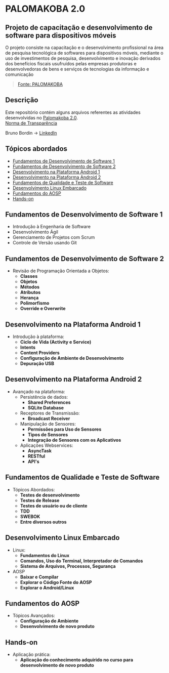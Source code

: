 # PALOMAKOBA 2.0

## Projeto de capacitação e desenvolvimento de software para dispositivos móveis

O projeto consiste na capacitação e o desenvolvimento profissional na área de pesquisa tecnológica de softwares para dispositivos móveis, mediante o uso de investimentos de pesquisa, desenvolvimento e inovação derivados dos benefícios fiscais usufruídos pelas empresas produtoras e desenvolvedoras de bens e serviços de tecnologias da informação e comunicação
> [Fonte: PALOMAKOBA](https://palomakoba.unir.br/pagina/exibir/17780) 

## Descrição
Este repositório contém alguns arquivos referentes as atividades desenvolvidas 
no [Palomakoba 2.0](https://palomakoba.unir.br/homepage). 
<br>
[Norma de Transparência](https://palomakoba.unir.br/pagina/exibir/17788)

Bruno Bordin -> [LinkedIn](https://www.linkedin.com/in/brunolsbordin/)

## Tópicos abordados
* [Fundamentos de Desenvolvimento de Software 1](#fundamentos-de-desenvolvimento-de-software-1)
* [Fundamentos de Desenvolvimento de Software 2](#fundamentos-de-desenvolvimento-de-software-2)
* [Desenvolvimento na Plataforma Android 1](#desenvolvimento-na-plataforma-android-1)
* [Desenvolvimento na Plataforma Android 2](#desenvolvimento-na-plataforma-android-2)
* [Fundamentos de Qualidade e Teste de Software](#fundamentos-de-qualidade-e-teste-de-software)
* [Desenvolvimento Linux Embarcado](#desenvolvimento-linux-embarcado)
* [Fundamentos do AOSP](#fundamentos-do-aosp)
* [Hands-on](#hands-on)

## Fundamentos de Desenvolvimento de Software 1
- Introdução à Engenharia de Software
- Desenvolvimento Ágil
- Gerenciamento de Projetos com Scrum
- Controle de Versão usando Git

## Fundamentos de Desenvolvimento de Software 2
- Revisão de Programação Orientada a Objetos:
  - **Classes** 
  - **Objetos**
  - **Métodos**
  - **Atributos**
  - **Herança**
  - **Polimorfismo**
  - **Override e Overwrite**

## Desenvolvimento na Plataforma Android 1
- Introdução à plataforma:
  - **Ciclo de Vida (Activity e Service)**
  - **Intents**
  - **Content Providers**
  - **Configuração de Ambiente de Desenvolvimento**
  - **Depuração USB**

## Desenvolvimento na Plataforma Android 2
- Avançado na plataforma:
  - Persistência de dados:
    - **Shared Preferences**
    - **SQLite Database**
  - Receptores de Transmissão:
    - **Broadcast Receiver**
  - Manipulação de Sensores:
    - **Permissões para Uso de Sensores**
    - **Tipos de Sensores**
    - **Integração de Sensores com os Aplicativos**
  - Aplicações Webservices:
    - **AsyncTask**
    - **RESTful**
    - **API's**

## Fundamentos de Qualidade e Teste de Software
- Tópicos Abordados:
  - **Testes de desenvolvimento**
  - **Testes de Release**
  - **Testes de usuário ou de cliente**
  - **TDD**
  - **SWEBOK**
  - **Entre diversos outros**

## Desenvolvimento Linux Embarcado
- Linux:
  - **Fundamentos do Linux**
  - **Comandos, Uso do Terminal, Interpretador de Comandos**
  - **Sistema de Arquivos, Processos, Segurança**
- AOSP
  - **Baixar e Compilar**
  - **Explorar o Código Fonte do AOSP**
  - **Explorar o Android/Linux**

## Fundamentos do AOSP
- Tópicos Avançados:
  - **Configuração de Ambiente**
  - **Desenvolvimento de novo produto**

## Hands-on
- Aplicação prática:
  - **Aplicação do conhecimento adquirido no curso para desenvolvimento de novo produto**

 